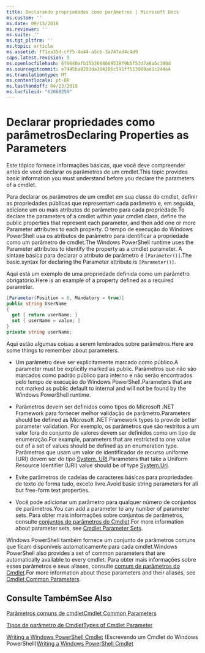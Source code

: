 ```yaml
---
title: Declarando propriedades como parâmetros | Microsoft Docs
ms.custom: ''
ms.date: 09/13/2016
ms.reviewer: ''
ms.suite: ''
ms.tgt_pltfrm: ''
ms.topic: article
ms.assetid: f71ea35d-cff5-4e44-a5c6-3a747ed4c4d9
caps.latest.revision: 9
ms.openlocfilehash: 6f6640afb15b3608669538f9b5f53d7a8a5c380d
ms.sourcegitcommit: e7445ba8203da304286c591ff513900ad1c244a4
ms.translationtype: MT
ms.contentlocale: pt-BR
ms.lasthandoff: 04/23/2019
ms.locfileid: "62068259"
---
```

# <a name="declaring-properties-as-parameters"></a><span data-ttu-id="73456-102">Declarar propriedades como parâmetros</span><span class="sxs-lookup"><span data-stu-id="73456-102">Declaring Properties as Parameters</span></span>

<span data-ttu-id="73456-103">Este tópico fornece informações básicas, que você deve compreender antes de você declarar os parâmetros de um cmdlet.</span><span class="sxs-lookup"><span data-stu-id="73456-103">This topic provides basic information you must understand before you declare the parameters of a cmdlet.</span></span>

<span data-ttu-id="73456-104">Para declarar os parâmetros de um cmdlet em sua classe do cmdlet, definir as propriedades públicas que representam cada parâmetro e, em seguida, adicione um ou mais atributos de parâmetro para cada propriedade.</span><span class="sxs-lookup"><span data-stu-id="73456-104">To declare the parameters of a cmdlet within your cmdlet class, define the public properties that represent each parameter, and then add one or more Parameter attributes to each property.</span></span> <span data-ttu-id="73456-105">O tempo de execução do Windows PowerShell usa os atributos de parâmetro para identificar a propriedade como um parâmetro de cmdlet.</span><span class="sxs-lookup"><span data-stu-id="73456-105">The Windows PowerShell runtime uses the Parameter attributes to identify the property as a cmdlet parameter.</span></span> <span data-ttu-id="73456-106">A sintaxe básica para declarar o atributo de parâmetro é `[Parameter()]`.</span><span class="sxs-lookup"><span data-stu-id="73456-106">The basic syntax for declaring the Parameter attribute is `[Parameter()]`.</span></span>

<span data-ttu-id="73456-107">Aqui está um exemplo de uma propriedade definida como um parâmetro obrigatório.</span><span class="sxs-lookup"><span data-stu-id="73456-107">Here is an example of a property defined as a required parameter.</span></span>

```csharp
[Parameter(Position = 0, Mandatory = true)]
public string UserName
{
  get { return userName; }
  set { userName = value; }
}
private string userName;
```

<span data-ttu-id="73456-108">Aqui estão algumas coisas a serem lembrados sobre parâmetros.</span><span class="sxs-lookup"><span data-stu-id="73456-108">Here are some things to remember about parameters.</span></span>

- <span data-ttu-id="73456-109">Um parâmetro deve ser explicitamente marcado como público.</span><span class="sxs-lookup"><span data-stu-id="73456-109">A parameter must be explicitly marked as public.</span></span> <span data-ttu-id="73456-110">Parâmetros que não são marcados como padrão público para interno e não serão encontrados pelo tempo de execução do Windows PowerShell.</span><span class="sxs-lookup"><span data-stu-id="73456-110">Parameters that are not marked as public default to internal and will not be found by the Windows PowerShell runtime.</span></span>

- <span data-ttu-id="73456-111">Parâmetros devem ser definidos como tipos do Microsoft .NET Framework para fornecer melhor validação de parâmetro.</span><span class="sxs-lookup"><span data-stu-id="73456-111">Parameters should be defined as Microsoft .NET Framework types to provide better parameter validation.</span></span> <span data-ttu-id="73456-112">Por exemplo, os parâmetros que são restritos a um valor fora do conjunto de valores devem ser definidos como um tipo de enumeração.</span><span class="sxs-lookup"><span data-stu-id="73456-112">For example, parameters that are restricted to one value out of a set of values should be defined as an enumeration type.</span></span> <span data-ttu-id="73456-113">Parâmetros que usam um valor de identificador de recurso uniforme (URI) devem ser do tipo [System. URI](/dotnet/api/System.Uri).</span><span class="sxs-lookup"><span data-stu-id="73456-113">Parameters that take a Uniform Resource Identifier (URI) value should be of type [System.Uri](/dotnet/api/System.Uri).</span></span>

- <span data-ttu-id="73456-114">Evite parâmetros de cadeias de caracteres básicas para propriedades de texto de forma tudo, exceto livre.</span><span class="sxs-lookup"><span data-stu-id="73456-114">Avoid basic string parameters for all but free-form text properties.</span></span>

- <span data-ttu-id="73456-115">Você pode adicionar um parâmetro para qualquer número de conjuntos de parâmetros.</span><span class="sxs-lookup"><span data-stu-id="73456-115">You can add a parameter to any number of parameter sets.</span></span> <span data-ttu-id="73456-116">Para obter mais informações sobre conjuntos de parâmetros, consulte [conjuntos de parâmetros do Cmdlet](./cmdlet-parameter-sets.md).</span><span class="sxs-lookup"><span data-stu-id="73456-116">For more information about parameter sets, see [Cmdlet Parameter Sets](./cmdlet-parameter-sets.md).</span></span>

<span data-ttu-id="73456-117">Windows PowerShell também fornece um conjunto de parâmetros comuns que ficam disponíveis automaticamente para cada cmdlet.</span><span class="sxs-lookup"><span data-stu-id="73456-117">Windows PowerShell also provides a set of common parameters that are automatically available to every cmdlet.</span></span> <span data-ttu-id="73456-118">Para obter mais informações sobre esses parâmetros e seus aliases, consulte [comum de parâmetros do Cmdlet](./common-parameter-names.md).</span><span class="sxs-lookup"><span data-stu-id="73456-118">For more information about these parameters and their aliases, see [Cmdlet Common Parameters](./common-parameter-names.md).</span></span>

## <a name="see-also"></a><span data-ttu-id="73456-119">Consulte Também</span><span class="sxs-lookup"><span data-stu-id="73456-119">See Also</span></span>

[<span data-ttu-id="73456-120">Parâmetros comuns de cmdlet</span><span class="sxs-lookup"><span data-stu-id="73456-120">Cmdlet Common Parameters</span></span>](./common-parameter-names.md)

[<span data-ttu-id="73456-121">Tipos de parâmetro de Cmdlet</span><span class="sxs-lookup"><span data-stu-id="73456-121">Types of Cmdlet Parameter</span></span>](./types-of-cmdlet-parameters.md)

<span data-ttu-id="73456-122">[Writing a Windows PowerShell Cmdlet](./writing-a-windows-powershell-cmdlet.md) (Escrevendo um Cmdlet do Windows PowerShell)</span><span class="sxs-lookup"><span data-stu-id="73456-122">[Writing a Windows PowerShell Cmdlet](./writing-a-windows-powershell-cmdlet.md)</span></span>
